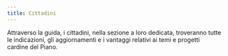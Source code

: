 ```yaml
---
title: Cittadini
---
```


Attraverso la guida, i cittadini, nella sezione a loro dedicata, troveranno
tutte le indicazioni, gli aggiornamenti e i vantaggi relativi ai temi e progetti
cardine del Piano.
